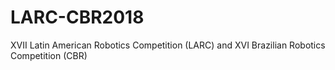 # LARC-CBR2018
XVII Latin American Robotics Competition (LARC) and XVI Brazilian Robotics Competition (CBR)
